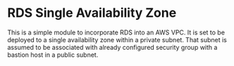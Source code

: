 # RDS Single Availability Zone

This is a simple module to incorporate RDS into an AWS VPC.
It is set to be deployed to a single availability zone within a private subnet.
That subnet is assumed to be associated with already configured security group with a bastion host in a public subnet.
